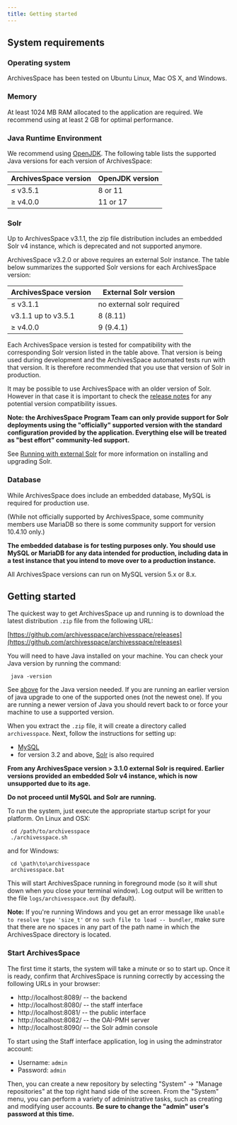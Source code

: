 ```yaml
---
title: Getting started
---
```


## System requirements

### Operating system

ArchivesSpace has been tested on Ubuntu Linux, Mac OS X, and Windows.

### Memory

At least 1024 MB RAM allocated to the application are required. We recommend using at least 2 GB for optimal performance.

### Java Runtime Environment

We recommend using [OpenJDK](https://openjdk.org/projects/jdk/). The following table lists the supported Java versions for each version of ArchivesSpace:

| ArchivesSpace version | OpenJDK version |
| --------------------- | --------------- |
| ≤ v3.5.1              | 8 or 11         |
| ≥ v4.0.0              | 11 or 17        |

### Solr

Up to ArchivesSpace v3.1.1, the zip file distribution includes an embedded Solr v4 instance, which is deprecated and not supported anymore.

ArchivesSpace v3.2.0 or above requires an external Solr instance. The table below summarizes the supported Solr versions for each ArchivesSpace version:

| ArchivesSpace version | External Solr version     |
| --------------------- | ------------------------- |
| ≤ v3.1.1              | no external solr required |
| v3.1.1 up to v3.5.1   | 8 (8.11)                  |
| ≥ v4.0.0              | 9 (9.4.1)                 |

Each ArchivesSpace version is tested for compatibility with the corresponding Solr version listed in the table above.
That version is being used during development and the ArchivesSpace automated tests run with that version. It is therefore recommended that you use that version of Solr in production.

It may be possible to use ArchivesSpace with an older version of Solr. However in that case it
is important to check the [release notes](https://github.com/archivesspace/archivesspace/releases)
for any potential version compatibility issues.

**Note: the ArchivesSpace Program Team can only provide support for Solr deployments
using the "officially" supported version with the standard configuration provided by
the application. Everything else will be treated as "best effort" community-led support.**

See [Running with external Solr](/provisioning/solr) for more information on installing and upgrading Solr.

### Database

While ArchivesSpace does include an embedded database, MySQL is required for production use.

(While not officially supported by ArchivesSpace, some community members use MariaDB so there is some community support for version 10.4.10 only.)

**The embedded database is for testing purposes only. You should use MySQL or MariaDB for any data intended for production, including data in a test instance that you intend to move over to a production instance.**

All ArchivesSpace versions can run on MySQL version 5.x or 8.x.

## Getting started

The quickest way to get ArchivesSpace up and running is to download
the latest distribution `.zip` file from the following URL:

[https://github.com/archivesspace/archivesspace/releases](https://github.com/archivesspace/archivesspace/releases)

You will need to have Java installed on your machine. You can check your Java version by running the command:

     java -version

See [above](#java-runtime-environment) for the Java version needed. If you are running an earlier version of java upgrade to one of the supported ones (not the newest one). If you are running a newer version of Java you should revert back to or force your machine to use a supported version.

When you extract the `.zip` file, it will create a directory called
`archivesspace`. Next, follow the instructions for setting up:

- [MySQL](/provisioning/mysql)
- for version 3.2 and above, [Solr](/provisioning/solr) is also required

**From any ArchivesSpace version > 3.1.0 external Solr is required. Earlier versions provided an embedded Solr v4 instance, which is now unsupported due to its age.**

**Do not proceed until MySQL and Solr are running.**

To run the system, just execute the appropriate
startup script for your platform. On Linux and OSX:

     cd /path/to/archivesspace
     ./archivesspace.sh

and for Windows:

     cd \path\to\archivesspace
     archivesspace.bat

This will start ArchivesSpace running in foreground mode (so it will
shut down when you close your terminal window). Log output will be
written to the file `logs/archivesspace.out` (by default).

**Note:** If you're running Windows and you get an error message like
`unable to resolve type 'size_t'` or `no such file to load -- bundler`,
make sure that there are no spaces in any part of the path name in which the
ArchivesSpace directory is located.

### Start ArchivesSpace

The first time it starts, the system will take a minute or so to start
up. Once it is ready, confirm that ArchivesSpace is running correctly by
accessing the following URLs in your browser:

- http://localhost:8089/ -- the backend
- http://localhost:8080/ -- the staff interface
- http://localhost:8081/ -- the public interface
- http://localhost:8082/ -- the OAI-PMH server
- http://localhost:8090/ -- the Solr admin console

To start using the Staff interface application, log in using the adminstrator
account:

- Username: `admin`
- Password: `admin`

Then, you can create a new repository by selecting "System" -> "Manage
repositories" at the top right hand side of the screen. From the
"System" menu, you can perform a variety of administrative tasks, such
as creating and modifying user accounts. **Be sure to change the
"admin" user's password at this time.**
